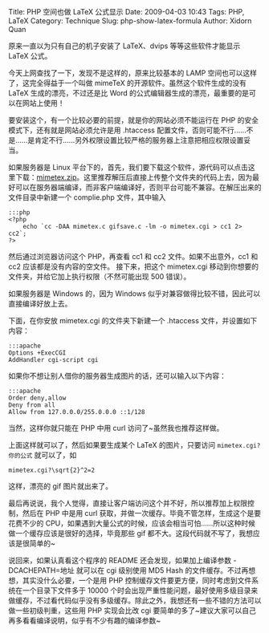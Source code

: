 Title: PHP 空间也做 LaTeX 公式显示
Date: 2009-04-03 10:43
Tags: PHP, LaTeX
Category: Technique
Slug: php-show-latex-formula
Author: Xidorn Quan

原来一直以为只有自己的机子安装了 LaTeX、dvips 等等这些软件才能显示 LaTeX 公式。

今天上网查找了一下，发现不是这样的，原来比较基本的 LAMP 空间也可以这样了，这完全得益于一个叫做 mimeTeX 的开源软件。虽然这个软件生成的没有 LaTeX 生成的漂亮，不过还是比 Word 的公式编辑器生成的漂亮，最重要的是可以在网站上使用！

要安装这个，有一个比较必要的前提，就是你的网站必须不能运行在 PHP 的安全模式下，还有就是网站必须允许是用 .htaccess 配置文件，否则可能不行……不是……是肯定不行……另外权限设置比较严格的服务器上注意把相应权限设置妥当。

如果服务器是 Linux 平台下的，首先，我们要下载这个软件，源代码可以点击这里下载：[mimetex.zip](http://www.forkosh.com/mimetex.zip)。这里推荐解压后直接上传整个文件夹的代码上去，因为最好可以在服务器端编译，而非客户端编译好，否则平台可能不兼容。在解压出来的文件目录中新建一个 complie.php 文件，其中输入

    :::php
    <?php
        echo `cc -DAA mimetex.c gifsave.c -lm -o mimetex.cgi > cc1 2> cc2`;
    ?>

然后通过浏览器访问这个 PHP，再查看 cc1 和 cc2 文件。如果不出意外，cc1 和 cc2 应该都是没有内容的空文件。
接下来，把这个 mimetex.cgi 移动到你想要的文件夹，并给它加上执行权限（不然可能出现 500 错误）。

如果服务器是 Windows 的，因为 Windows 似乎对兼容做得比较不错，因此可以直接编译好放上去。

下面，在你安放 mimetex.cgi 的文件夹下新建一个 .htaccess 文件，并设置如下内容：

    :::apache
    Options +ExecCGI
    AddHandler cgi-script cgi

如果你不想让别人借你的服务器生成图片的话，还可以输入以下内容：

    :::apache
    Order deny,allow
    Deny from all
    Allow from 127.0.0.0/255.0.0.0 ::1/128

当然，这样你就只能在 PHP 中用 curl 访问了~虽然我也推荐这样做。

上面这样就可以了，然后如果要生成某个 LaTeX 的图片，只要访问 `mimetex.cgi?你的公式` 就可以了，如

    mimetex.cgi?\sqrt{2}^2=2

这样，漂亮的 gif 图片就出来了。

最后再说说，我个人觉得，直接让客户端访问这个并不好，所以推荐加上权限控制，然后在 PHP 中是用 curl 获取，并做一次缓存。毕竟不管怎样，生成这个是要花费不少的 CPU，如果遇到大量公式的时候，应该会相当可怕……所以这种时候做一个缓存应该是很好的选择，毕竟那些 gif 都不大。这段代码就不写了，我想应该是很简单的~

说回来，如果认真看这个程序的 README 还会发现，如果加上编译参数 -DCACHEPATH=地址 就可以在 cgi 级别使用 MD5 Hash 的文件缓存。不过再想想，其实没什么必要，一个是用 PHP 控制缓存文件要更方便，同时考虑到文件系统在一个目录下文件多于 10000 个时会出现严重性能问题，最好使用多级目录来做缓存，不过看代码似乎没有多级缓存。除此之外，我想还有一些不错的方法可以做一些初级判重，这些用 PHP 实现会比改 cgi 要简单的多了~建议大家可以自己再多看看编译说明，似乎有不少有趣的编译参数~
